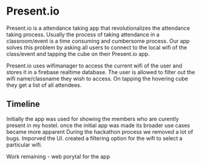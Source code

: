 # Present.io


Present.io is a attendance taking app that revolutionalizes the attendance taking process.
Usually the process of taking attendance in a classroom/event is a time consuming and cumbersome process.
Our app solves this problem by asking all users to connect to the local wifi of the class/event and tapping the cube on their Present.io app.

Present.io uses wifimanager to access the current wifi of the user and stores it in a firebase realtime database.
The user is allowed to filter out the wifi name/classname they wish to access.
On tapping the hovering cube they get a list of all attendees.



<h2>Timeline</h2>

Initially the app was used for showing the members who are curently present in my hostel.
once the initial app was made its broader use cases became more apparent
During the hackathon process we removed a lot of bugs.
Imporved the UI.
created a filtering option for the wifi to select a particular wifi.

Work remaining - web porytal for the app


